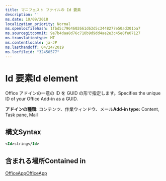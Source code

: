 ```yaml
---
title: マニフェスト ファイルの Id 要素
description: ''
ms.date: 10/09/2018
localization_priority: Normal
ms.openlocfilehash: 1fbd5c7964602661d63d5c3448277e50ad301ba7
ms.sourcegitcommit: 9e7b4daa8d76c710b9d9dd4ae2e3c45e8fe07127
ms.translationtype: MT
ms.contentlocale: ja-JP
ms.lasthandoff: 04/24/2019
ms.locfileid: "32450577"
---
```

# <a name="id-element"></a><span data-ttu-id="3b53d-102">Id 要素</span><span class="sxs-lookup"><span data-stu-id="3b53d-102">Id element</span></span>

<span data-ttu-id="3b53d-103">Office アドインの一意の ID を GUID の形で指定します。</span><span class="sxs-lookup"><span data-stu-id="3b53d-103">Specifies the unique ID of your Office Add-in as a GUID.</span></span>

<span data-ttu-id="3b53d-104">**アドインの種類:** コンテンツ、作業ウィンドウ、メール</span><span class="sxs-lookup"><span data-stu-id="3b53d-104">**Add-in type:** Content, Task pane, Mail</span></span>

## <a name="syntax"></a><span data-ttu-id="3b53d-105">構文</span><span class="sxs-lookup"><span data-stu-id="3b53d-105">Syntax</span></span>

```XML
<Id>string</Id>
```

## <a name="contained-in"></a><span data-ttu-id="3b53d-106">含まれる場所</span><span class="sxs-lookup"><span data-stu-id="3b53d-106">Contained in</span></span>

[<span data-ttu-id="3b53d-107">OfficeApp</span><span class="sxs-lookup"><span data-stu-id="3b53d-107">OfficeApp</span></span>](officeapp.md)


